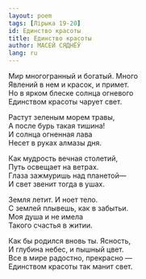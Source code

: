 ```yaml
---
layout: poem
tags: [Лірыка 19-20]
id: Единство красоты
title: Единство красоты
author: МАСЕЙ СЯДНЁЎ
lang: ru
---
```



Мир многогранный и богатый. Много  
Явлений в нем и красок, и примет.  
Но в ярком блеске солнца огневого  
Единством красоты чарует свет.  

Растут зеленым морем травы,  
А после бурь такая тишина!  
И солнца огненная лава  
Несет в руках алмазы дня.  

Как мудрость вечная столетий,  
Путь освещает на ветрах.  
Глаза зажмуришь над планетой—  
И свет звенит тогда в ушах.  

Земля летит. И ноет тело.  
С землей плывешь, как в забытьи.  
Моя душа и не имела  
Такого счастья в житии.  

Как бы родился вновь ты. Ясность,  
И глубина небес,  и пышный цвет.  
Все в мире радостно, прекрасно —  
Единством красоты так манит свет.  
